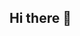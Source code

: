 ## Hi there 👋
<!--
**dusanmitrovic-dev/dusanmitrovic-dev** is a ✨ _special_ ✨ repository because its `README.md` (this file) appears on your GitHub profile.
Here are some ideas to get you started:








- 🔭 I’m currently working on ...
- 🌱 I’m currently learning ...
- 👯 I’m looking to collaborate on ...
- 🤔 I’m looking for help with ...
- 💬 Ask me about ...
- 📫 How to reach me: ...
- 😄 Pronouns: ...
- ⚡ Fun fact: ...
-->

